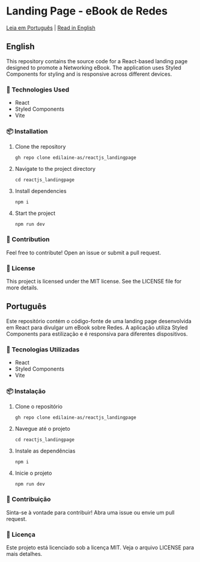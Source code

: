 # Landing Page - eBook de Redes

[Leia em Português](#português) | [Read in English](#english)

## English
This repository contains the source code for a React-based landing page designed to promote a Networking eBook. The application uses Styled Components for styling and is responsive across different devices.

### 🚀 Technologies Used
* React
* Styled Components
* Vite

### 📦 Installation
1. Clone the repository
   ```
   gh repo clone edilaine-as/reactjs_landingpage
   ```
2. Navigate to the project directory
   ```
   cd reactjs_landingpage
   ```
3. Install dependencies
   ```
   npm i
   ```
4. Start the project
   ```
   npm run dev
   ```

### 🤝 Contribution
Feel free to contribute! Open an issue or submit a pull request.

### 📄 License
This project is licensed under the MIT license. See the LICENSE file for more details.

## Português
Este repositório contém o código-fonte de uma landing page desenvolvida em React para divulgar um eBook sobre Redes. A aplicação utiliza Styled Components para estilização e é responsiva para diferentes dispositivos.

### 🚀 Tecnologias Utilizadas
* React
* Styled Components
* Vite

### 📦 Instalação
1. Clone o repositório
   ```
   gh repo clone edilaine-as/reactjs_landingpage
   ```
2. Navegue até o projeto
   ```
   cd reactjs_landingpage
   ```
3. Instale as dependências
   ```
   npm i
   ```
4. Inicie o projeto
   ```
   npm run dev
   ```

### 🤝 Contribuição
Sinta-se à vontade para contribuir! Abra uma issue ou envie um pull request.

### 📄 Licença
Este projeto está licenciado sob a licença MIT. Veja o arquivo LICENSE para mais detalhes.
